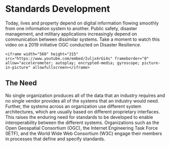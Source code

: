 # Standards Development

Today, lives and property depend on digital information flowing smoothly
from one information system to another. Public safety, disaster
management, and military applications increasingly depend on
communication between dissimilar systems. Take a moment to watch this
video on a 2019 initiative OGC conducted on Disaster Resilience.

```{=html}
<iframe width="560" height="315" src="https://www.youtube.com/embed/Iuljx4rGi4s" frameborder="0" allow="accelerometer; autoplay; encrypted-media; gyroscope; picture-in-picture" allowfullscreen></iframe>
```
## The Need

No single organization produces all of the data that an industry
requires and no single vendor provides all of the systems that an
industry would need. Further, the systems across an organization use
different system architectures, which are usually based on different
proprietary interfaces. This raises the enduring need for standards to
be developed to enable interoperability between the different systems.
Organizations such as the Open Geospatial Consortium (OGC), the Internet
Engineering Task Force (IETF), and the World Wide Web Consortium (W3C)
engage their members in processes that define and specify standards.
